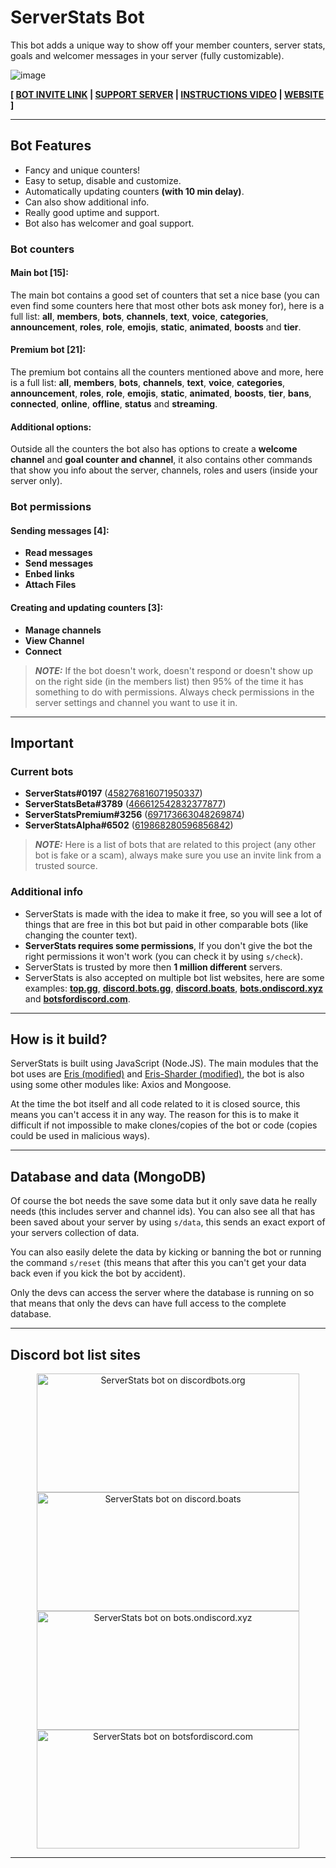# ServerStats Bot
This bot adds a unique way to show off your member counters, server stats, goals and welcomer messages in your server (fully customizable).

![image](https://cdn.discordapp.com/attachments/709359536258940950/709359618303983697/Naamloos.png)

**[ [BOT INVITE LINK](https://discord.com/oauth2/authorize?client_id=458276816071950337&permissions=1100816&response_type=code&redirect_uri=https%3A%2F%2Fserverstatsbot.com%2Fsetup&scope=bot) | [SUPPORT SERVER](https://discordapp.com/invite/vE8qKNV) | [INSTRUCTIONS VIDEO](https://vimeo.com/316592316/b7bd1ea09b) | [WEBSITE](https://serverstatsbot.com) ]**

---

## Bot Features
* Fancy and unique counters!
* Easy to setup, disable and customize.
* Automatically updating counters **(with 10 min delay)**.
* Can also show additional info.
* Really good uptime and support.
* Bot also has welcomer and goal support.

### Bot counters
#### Main bot [15]:
The main bot contains a good set of counters that set a nice base (you can even find some counters here that most other bots ask money for), here is a full list: **all**, **members**, **bots**, **channels**, **text**, **voice**, **categories**, **announcement**, **roles**, **role**, **emojis**, **static**, **animated**, **boosts** and **tier**.

#### Premium bot [21]:
The premium bot contains all the counters mentioned above and more, here is a full list: **all**, **members**, **bots**, **channels**, **text**, **voice**, **categories**, **announcement**, **roles**, **role**, **emojis**, **static**, **animated**, **boosts**, **tier**, **bans**, **connected**, **online**, **offline**, **status** and **streaming**.

#### Additional options:
Outside all the counters the bot also has options to create a **welcome channel** and **goal counter and channel**, it also contains other commands that show you info about the server, channels, roles and users (inside your server only).

### Bot permissions
#### Sending messages [4]:
* **Read messages**
* **Send messages**
* **Enbed links**
* **Attach Files**

#### Creating and updating counters [3]:
* **Manage channels**
* **View Channel**
* **Connect**

>***NOTE:*** If the bot doesn't work, doesn't respond or doesn't show up on the right side (in the members list) then 95% of the time it has something to do with permissions. Always check permissions in the server settings and channel you want to use it in.

---

## Important
### Current bots
* **ServerStats#0197** ([458276816071950337](https://discord.com/oauth2/authorize?client_id=458276816071950337&permissions=1100816&response_type=code&redirect_uri=https%3A%2F%2Fserverstatsbot.com%2Fsetup&scope=bot))
* **ServerStatsBeta#3789** ([466612542832377877](https://discord.com/oauth2/authorize?client_id=466612542832377877&permissions=1100816&response_type=code&redirect_uri=https%3A%2F%2Fserverstatsbot.com%2Fsetup&scope=bot))
* **ServerStatsPremium#3256** ([697173663048269874](https://discord.com/oauth2/authorize?client_id=697173663048269874&permissions=1100828&response_type=code&redirect_uri=https%3A%2F%2Fserverstatsbot.com%2Fsetup&scope=bot))
* **ServerStatsAlpha#6502** ([619868280596856842](https://discord.com/oauth2/authorize?client_id=619868280596856842&permissions=1100828&response_type=code&redirect_uri=https%3A%2F%2Fserverstatsbot.com%2Fsetup&scope=bot))

>***NOTE:*** Here is a list of bots that are related to this project (any other bot is fake or a scam), always make sure you use an invite link from a trusted source.

### Additional info
* ServerStats is made with the idea to make it free, so you will see a lot of things that are free in this bot but paid in other comparable bots (like changing the counter text).
* **ServerStats requires some permissions**, If you don't give the bot the right permissions it won't work (you can check it by using `s/check`).
* ServerStats is trusted by more then **1 million different** servers.
* ServerStats is also accepted on multiple bot list websites, here are some examples: **[top.gg](https://top.gg/bot/458276816071950337)**, **[discord.bots.gg](https://discord.bots.gg/bots/458276816071950337)**, **[discord.boats](https://discord.boats/bot/458276816071950337)**, **[bots.ondiscord.xyz](https://bots.ondiscord.xyz/bots/458276816071950337)** and **[botsfordiscord.com](https://botsfordiscord.com/bot/458276816071950337)**.

---

## How is it build?
ServerStats is built using JavaScript (Node.JS). The main modules that the bot uses are [Eris (modified)](https://github.com/ZixeSea/eris) and [Eris-Sharder (modified)](https://github.com/ZixeSea/eris-sharder), the bot is also using some other modules like: Axios and Mongoose.

At the time the bot itself and all code related to it is closed source, this means you can't access it in any way.
The reason for this is to make it difficult if not impossible to make clones/copies of the bot or code (copies could be used in malicious ways).

---

## Database and data (MongoDB)
Of course the bot needs the save some data but it only save data he really needs (this includes server and channel ids).
You can also see all that has been saved about your server by using `s/data`, this sends an exact export of your servers collection of data.

You can also easily delete the data by kicking or banning the bot or running the command `s/reset` (this means that after this you can't get your data back even if you kick the bot by accident).

Only the devs can access the server where the database is running on so that means that only the devs can have full access to the complete database.

---

## Discord bot list sites
<center>
<a href="https://discordbots.org/bot/458276816071950337" >
  <img src="https://discordbots.org/api/widget/458276816071950337.svg"
       	width="420" 
	height="190" 
       	alt="ServerStats bot on discordbots.org">
</a>
<a href="https://discord.boats/bot/458276816071950337" >
   <img src="https://discord.boats/api/widget/458276816071950337"
	width="420" 
	height="190" 
	alt="ServerStats bot on discord.boats">
</a>

<br>

<a href="https://bots.ondiscord.xyz/bots/458276816071950337">
   <img src="https://bots.ondiscord.xyz/bots/458276816071950337/embed"
	width="420" 
	height="190" 
	alt="ServerStats bot on bots.ondiscord.xyz">
</a>
<a href="https://botsfordiscord.com/bots/458276816071950337" >
   <img src="https://botsfordiscord.com/api/bot/458276816071950337/widget"
	width="420" 
	height="190" 
	alt="ServerStats bot on botsfordiscord.com">
</a>
</center>

---
